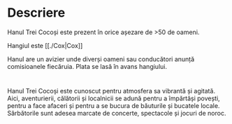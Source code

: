 # Descriere

Hanul Trei Cocoși este prezent în orice așezare de >50 de oameni. 

Hangiul este [[./Cox|Cox]]

Hanul are un avizier unde diverși oameni sau conducători anunță comisioanele fiecăruia. Plata se lasă în avans hangiului. 
# 

Hanul Trei Cocoși este cunoscut pentru atmosfera sa vibrantă și agitată. Aici, aventurierii, călătorii și localnicii se adună pentru a împărtăși povești, pentru a face afaceri și pentru a se bucura de băuturile și bucatele locale. Sărbătorile sunt adesea marcate de concerte, spectacole și jocuri de noroc.